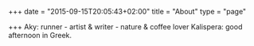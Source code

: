+++
date = "2015-09-15T20:05:43+02:00"
title = "About"
type = "page"

+++
Aky: runner - artist & writer - nature & coffee lover
Kalispera: good afternoon in Greek.


